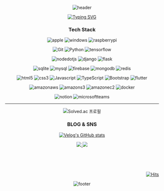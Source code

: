 <div align="center">
  
![header](https://capsule-render.vercel.app/api?type=Waving&color=0066e1&height=100)

[![Typing SVG](https://readme-typing-svg.demolab.com?font=Alkatra&weight=500&size=45&duration=6000&pause=3&color=0066e1&center=true&vCenter=false&multiline=true&repeat=true&width=1000&height=100&lines=6eom9eun's%20GitHub!%20👋)](https://git.io/typing-svg)

<h3>Tech Stack</h3>
<!-- https://simpleicons.org/ -->

![apple](https://img.shields.io/badge/macos-000000.svg?&style=for-the-badge&logo=apple&logoColor=white)
![windows](https://img.shields.io/badge/windows-0078D4.svg?&style=for-the-badge&logo=windows&logoColor=white)
![raspberrypi](https://img.shields.io/badge/raspberrypi-A22846.svg?&style=for-the-badge&logo=raspberrypi&logoColor=white)

![Git](https://img.shields.io/badge/Git-F05032.svg?&style=for-the-badge&logo=Git&logoColor=white)
![Python](https://img.shields.io/badge/Python-3776AB.svg?&style=for-the-badge&logo=Python&logoColor=white)
![tensorflow](https://img.shields.io/badge/tensorflow-FF6F00.svg?&style=for-the-badge&logo=tensorflow&logoColor=white)

![nodedotjs](https://img.shields.io/badge/nodedotjs-339933.svg?&style=for-the-badge&logo=nodedotjs&logoColor=white)
![django](https://img.shields.io/badge/django-092E20.svg?&style=for-the-badge&logo=django&logoColor=white)
![flask](https://img.shields.io/badge/flask-000000.svg?&style=for-the-badge&logo=flask&logoColor=white)

![sqlite](https://img.shields.io/badge/sqlite-003B57.svg?&style=for-the-badge&logo=sqlite&logoColor=white)
![mysql](https://img.shields.io/badge/mysql-4479A1.svg?&style=for-the-badge&logo=mysql&logoColor=white)
![firebase](https://img.shields.io/badge/firebase-FFCA28.svg?&style=for-the-badge&logo=firebase&logoColor=black)
![mongodb](https://img.shields.io/badge/mongodb-47A248.svg?&style=for-the-badge&logo=mongodb&logoColor=white)
![redis](https://img.shields.io/badge/redis-DC382D.svg?&style=for-the-badge&logo=redis&logoColor=white)

![html5](https://img.shields.io/badge/html5-E34F26.svg?&style=for-the-badge&logo=html5&logoColor=white)
![css3](https://img.shields.io/badge/css3-1572B6.svg?&style=for-the-badge&logo=css3&logoColor=white)
![Javascript](https://img.shields.io/badge/javascript-F7DF1E.svg?&style=for-the-badge&logo=javascript&logoColor=black)
![TypeScript](https://img.shields.io/badge/typescript-3178C6.svg?&style=for-the-badge&logo=TypeScript&logoColor=white)
![Bootstrap](https://img.shields.io/badge/Bootstrap-7952B3.svg?&style=for-the-badge&logo=Bootstrap&logoColor=white)
![flutter](https://img.shields.io/badge/flutter-02569B.svg?&style=for-the-badge&logo=flutter&logoColor=white)

![amazonaws](https://img.shields.io/badge/amazonaws-232F3E.svg?&style=for-the-badge&logo=amazonaws&logoColor=white)
![amazons3](https://img.shields.io/badge/amazons3-569A31.svg?&style=for-the-badge&logo=amazons3&logoColor=white)
![amazonec2](https://img.shields.io/badge/amazonec2-FF9900.svg?&style=for-the-badge&logo=amazonec2&logoColor=white)
![docker](https://img.shields.io/badge/docker-2496ED.svg?&style=for-the-badge&logo=docker&logoColor=white)

![notion](https://img.shields.io/badge/notion-000000.svg?&style=for-the-badge&logo=notion&logoColor=white)
![microsoftteams](https://img.shields.io/badge/microsoftteams-6264A7.svg?&style=for-the-badge&logo=microsoftteams&logoColor=white)

---



![Solved.ac 프로필](http://mazassumnida.wtf/api/v2/generate_badge?boj=ggoon98)

<h3>BLOG & SNS</h3>

[![Velog's GitHub stats](https://velog-readme-stats.vercel.app/api?name=6eom9eun)](https://velog.io/@6eom9eun)

<a href="https://www.instagram.com/6eom9eun/" target="_blank"><img src="https://img.shields.io/badge/instagram-E4405F?style=for-the-badge&logo=instagram&logoColor=white"/>
<a href="mailto:ggoon98@gmail.com" target="_blank"><img src="https://img.shields.io/badge/Gmail-EA4335?style=for-the-badge&logo=gmail&logoColor=white"/>


<div align="right">
<br><br><br>
  
[![Hits](https://hits.seeyoufarm.com/api/count/incr/badge.svg?url=https%3A%2F%2Fgithub.com%2F6eom9eun&count_bg=%230066E1&title_bg=%23303030&icon=github.svg&icon_color=%23FFFFFF&title=GITHUB&edge_flat=false)](https://github.com/6eom9eun)
</div>



![footer](https://capsule-render.vercel.app/api?type=Waving&color=0066e1&height=100&section=footer)
